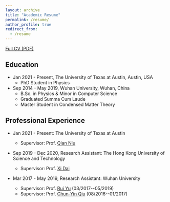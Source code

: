 ```yaml
---
layout: archive
title: "Academic Resume"
permalink: /resume/
author_profile: true
redirect_from:
  - /resume
---
```


[Full CV (PDF)](https://hkustconnect-my.sharepoint.com/:b:/g/personal/kluoab_connect_ust_hk/ESdiq2w_GYREiQFEc9kyswgBgy3LcG4U8fZkP6Pr2yk0EA?e=2FQ7Pv)

## Education
* Jan 2021 - Present, The University of Texas at Austin, Austin, USA
  * PhD Student in Physics
* Sep 2014 - May 2019, Wuhan University, Wuhan, China
  * B.Sc. in Physics & Minor in Computer Science
  * Graduated Summa Cum Laude
  * Master Student in Condensed Matter Theory

## Professional Experience
* Jan 2021 - Present: The University of Texas at Austin
  * Supervisor: Prof. [Qian Niu](https://web2.ph.utexas.edu/~niugroup/niu.html)

* Sep 2019 - Dec 2020, Research Assistant: The Hong Kong University of Science and Technology
  * Supervisor: Prof. [Xi Dai](http://physics.ust.hk/eng/people_detail.php?pplcat=1&id=431)

* Mar 2017 - May 2019, Research Assistant: Wuhan University
  * Supervisor: Prof. [Rui Yu](https://scholar.google.com/citations?user=wk3pirYAAAAJ&hl=en) (03/2017--05/2019)
  * Supervisor: Prof. [Chun-Yin Qiu](http://scholar.google.com/citations?user=nUWyEO8AAAAJ&hl=en) (08/2016--01/2017)
